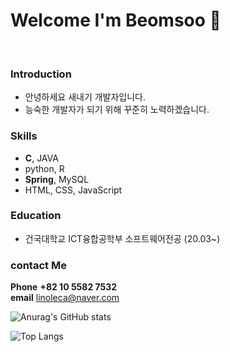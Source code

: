 # Welcome I'm Beomsoo 👋
<br>

### Introduction
- 안녕하세요 새내기 개발자입니다.
- 능숙한 개발자가 되기 위해 꾸준히 노력하겠습니다.

### Skills 
-   <b>C</b>, JAVA
-   python, R
-   <b>Spring</b>, MySQL
-   HTML, CSS, JavaScript

### Education

- 건국대학교 ICT융합공학부 소프트웨어전공 (20.03~)


### contact Me 

<b>Phone</b> <b>+82 10 5582 7532</b><br>
<b>email</b> linoleca@naver.com<br>

![Anurag's GitHub stats](https://github-readme-stats.vercel.app/api?username=pbgodsoo&count_private=true&theme=dark&show_icons=true)

![Top Langs](https://github-readme-stats.vercel.app/api/top-langs/?username=pbgodsoo&layout=compact)



<!--
**pbgodsoo/pbgodsoo** is a ✨ _special_ ✨ repository because its `README.md` (this file) appears on your GitHub profile.

Here are some ideas to get you started:

- 🔭 I’m currently working on ...
- 🌱 I’m currently learning ...
- 👯 I’m looking to collaborate on ...
- 🤔 I’m looking for help with ...
- 💬 Ask me about ...
- 📫 How to reach me: ...
- 😄 Pronouns: ...
- ⚡ Fun fact: ...
-->
